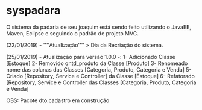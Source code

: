 # syspadara

O sistema da padaria de seu joaquim está sendo feito utilizando o JavaEE, Maven, Eclipse e seguindo o padrão de projeto MVC.

(22/01/2019) - ''''Atualização'''' > Dia da Recriação do sistema.

(25/01/2019) - Atualização para versão 1.0.0 -:
1- Adicionado Classe [Estoque]
2- Removido qntd_produto da Classe [Produto]
3- Renomeado nome das colunas das Classes [Categoria, Produto, Categoria e Venda]
5- Criado [Repository, Service e Controller] da Classe [Estoque]
6- Refatorado [Repository, Service e Controller das Classes [Categoria, Produto, Categoria e Venda]

OBS: Pacote dto.cadastro em construção